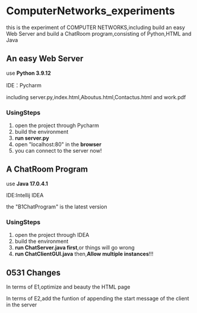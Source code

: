 # ComputerNetworks_experiments

this is the experiment of COMPUTER NETWORKS,including build an easy Web Server and build a ChatRoom program,consisting of Python,HTML and Java



## An easy Web Server

use **Python 3.9.12**

IDE：Pycharm

including server.py,index.html,Aboutus.html,Contactus.html and work.pdf

### UsingSteps

1. open the project through Pycharm
2. build the environment
3. **run server.py**
4. open "localhost:80" in the **browser**
5. you can connect to the server now!



## A ChatRoom Program

use **Java 17.0.4.1**

IDE:Intellij IDEA

the "B1ChatProgram" is the latest version

### UsingSteps

1. open the project through IDEA
2. build the environment
3. **run ChatServer.java first**,or things will go wrong
4. **run ChatClientGUI.java** then,**Allow multiple instances**!!!



## 0531 Changes

In terms of E1,optimize and beauty the HTML page

In terms of E2,add the funtion of appending the start message of the client in the server

